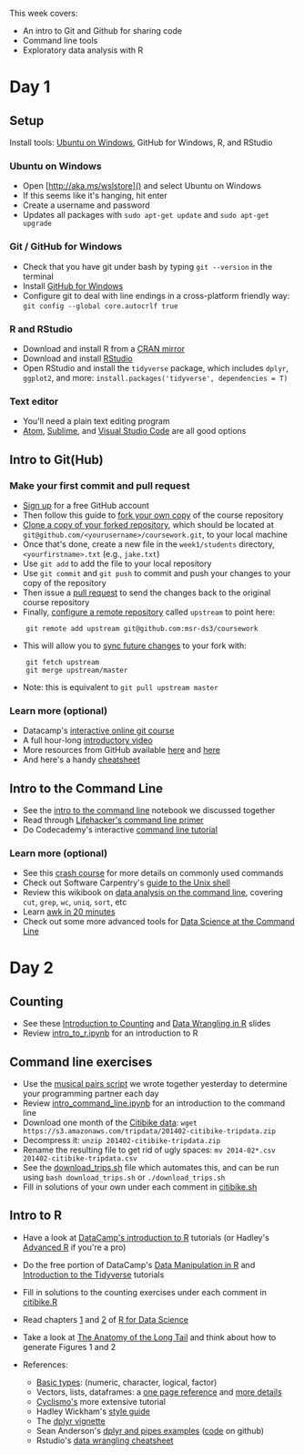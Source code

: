 This week covers:

  * An intro to Git and Github for sharing code
  * Command line tools
  * Exploratory data analysis with R

# Day 1

## Setup

Install tools: [Ubuntu on Windows](https://msdn.microsoft.com/en-us/commandline/wsl/about), GitHub for Windows, R, and RStudio

### Ubuntu on Windows
  * Open [http://aka.ms/wslstore]() and select Ubuntu on Windows
  * If this seems like it's hanging, hit enter
  * Create a username and password
  * Updates all packages with `sudo apt-get update` and `sudo apt-get upgrade`

### Git / GitHub for Windows
  * Check that you have git under bash by typing `git --version` in the terminal
  * Install [GitHub for Windows](https://desktop.github.com)
  * Configure git to deal with line endings in a cross-platform friendly way: `git config --global core.autocrlf true`

### R and RStudio
  
  * Download and install R from a [CRAN mirror](https://cloud.r-project.org/)
  * Download and install [RStudio](https://www.rstudio.com/products/rstudio/download/)
  * Open RStudio and install the `tidyverse` package, which includes  `dplyr`, `ggplot2`, and more: `install.packages('tidyverse', dependencies = T)`

### Text editor

  * You'll need a plain text editing program
  * [Atom](https://atom.io), [Sublime](http://www.sublimetext.com), and [Visual Studio Code](https://code.visualstudio.com) are all good options

## Intro to Git(Hub)

### Make your first commit and pull request
  * [Sign up](https://github.com/join) for a free GitHub account
  * Then follow this guide to [fork your own copy](https://guides.github.com/activities/forking/) of the course repository
  * [Clone a copy of your forked repository](https://help.github.com/articles/cloning-a-repository/), which should be located at ``git@github.com/<yourusername>/coursework.git``, to your local machine
  * Once that's done, create a new file in the ``week1/students`` directory, ``<yourfirstname>.txt`` (e.g., ``jake.txt``)
  * Use ``git add`` to add the file to your local repository
  * Use ``git commit`` and ``git push`` to commit and push your changes to your copy of the repository
  * Then issue a [pull request](https://guides.github.com/activities/forking/#making-a-pull-request) to send the changes back to the original course repository
  * Finally, [configure a remote repository](https://help.github.com/articles/configuring-a-remote-for-a-fork/) called ``upstream`` to point here:
```
    git remote add upstream git@github.com:msr-ds3/coursework
```
  * This will allow you to [sync future changes](https://help.github.com/articles/syncing-a-fork/) to your fork with:
```
    git fetch upstream
	git merge upstream/master
```
  * Note: this is equivalent to ``git pull upstream master``

### Learn more (optional)
  * Datacamp's [interactive online git course](https://www.datacamp.com/courses/introduction-to-git-for-data-science)
  * A full hour-long [introductory video](https://www.youtube.com/watch?v=U8GBXvdmHT4)
  * More resources from GitHub available [here](https://services.github.com/resources/) and [here](https://help.github.com/articles/good-resources-for-learning-git-and-github/)
  * And here's a handy [cheatsheet](https://services.github.com/on-demand/downloads/github-git-cheat-sheet/)
  
## Intro to the Command Line
  * See the [intro to the command line](intro_command_line.ipynb) notebook we discussed together
  * Read through [Lifehacker's command line primer](http://lifehacker.com/5633909/who-needs-a-mouse-learn-to-use-the-command-line-for-almost-anything)
  * Do Codecademy's interactive [command line tutorial](https://www.codecademy.com/courses/learn-the-command-line/lessons/navigation/exercises/your-first-command?action=lesson_resume)

### Learn more (optional)
  * See this [crash course](https://learnpythonthehardway.org/book/appendixa.html) for more details on commonly used commands
  * Check out Software Carpentry's [guide to the Unix shell](http://swcarpentry.github.io/shell-novice/)
  * Review this wikibook on [data analysis on the command line](http://en.wikibooks.org/wiki/Ad_Hoc_Data_Analysis_From_The_Unix_Command_Line), covering ``cut``, ``grep``, ``wc``, ``uniq``, ``sort``, etc
  * Learn [awk in 20 minutes](http://ferd.ca/awk-in-20-minutes.html)
  * Check out some more advanced tools for [Data Science at the Command Line](http://datascienceatthecommandline.com)


# Day 2

## Counting

  * See these [Introduction to Counting](https://www.slideshare.net/jakehofman/modeling-social-data-lecture-2-introduction-to-counting) and [Data Wrangling in R](https://www.slideshare.net/jakehofman/modeling-social-data-lecture-3-data-manipulation-in-r?ref=http://modelingsocialdata.org/lectures/2017/02/03/lecture-3-computational-complexity.html) slides
  * Review [intro_to_r.ipynb](intro_to_r.ipynb) for an introduction to R

## Command line exercises
  * Use the [musical pairs script](students/musical_pairs.sh) we wrote together yesterday to determine your programming partner each day
  * Review [intro_command_line.ipynb](intro_command_line.ipynb) for an introduction to the command line
  * Download one month of the [Citibike data](https://www.citibikenyc.com/system-data): ``wget https://s3.amazonaws.com/tripdata/201402-citibike-tripdata.zip``
  * Decompress it: ``unzip 201402-citibike-tripdata.zip``
  * Rename the resulting file to get rid of ugly spaces: ``mv 2014-02*.csv 201402-citibike-tripdata.csv``
  * See the [download_trips.sh](download_trips.sh) file which automates this, and can be run using `bash download_trips.sh` or `./download_trips.sh`
  * Fill in solutions of your own under each comment in [citibike.sh](citibike.sh)

## Intro to R
  * Have a look at [DataCamp's introduction to R](http://datacamp.com/courses/free-introduction-to-r) tutorials (or Hadley's [Advanced R](http://adv-r.had.co.nz) if you're a pro)
  * Do the free portion of DataCamp's [Data Manipulation in R](https://campus.datacamp.com/courses/dplyr-data-manipulation-r-tutorial) and [Introduction to the Tidyverse](https://www.datacamp.com/courses/introduction-to-the-tidyverse) tutorials
  * Fill in solutions to the counting exercises under each comment in [citibike.R](citibike.R)
  * Read chapters [1](http://r4ds.had.co.nz/introduction.html) and [2](http://r4ds.had.co.nz/explore-intro.html) of [R for Data Science](http://r4ds.had.co.nz)
  * Take a look at [The Anatomy of the Long Tail](https://5harad.com/papers/long_tail.pdf) and think about how to generate Figures 1 and 2

  * References:
    * [Basic types](http://www.r-tutor.com/r-introduction/basic-data-types): (numeric, character, logical, factor)
    * Vectors, lists, dataframes: a [one page reference](http://www.statmethods.net/input/datatypes.html) and [more details](https://en.wikibooks.org/wiki/R_Programming/Data_types)
	* [Cyclismo's](http://www.cyclismo.org/tutorial/R/index.html) more extensive tutorial
    * Hadley Wickham's [style guide](http://adv-r.had.co.nz/Style.html)
	* The [dplyr vignette](http://cran.rstudio.com/web/packages/dplyr/vignettes/introduction.html)
	* Sean Anderson's [dplyr and pipes examples](http://seananderson.ca/2014/09/13/dplyr-intro.html) ([code](https://github.com/seananderson/dplyr-intro-2014) on github)
	* Rstudio's [data wrangling cheatsheet](http://www.rstudio.com/wp-content/uploads/2015/02/data-wrangling-cheatsheet.pdf)


